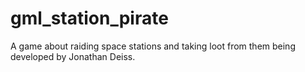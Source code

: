 # gml_station_pirate
 A game about raiding space stations and taking loot from them being developed by Jonathan Deiss.
